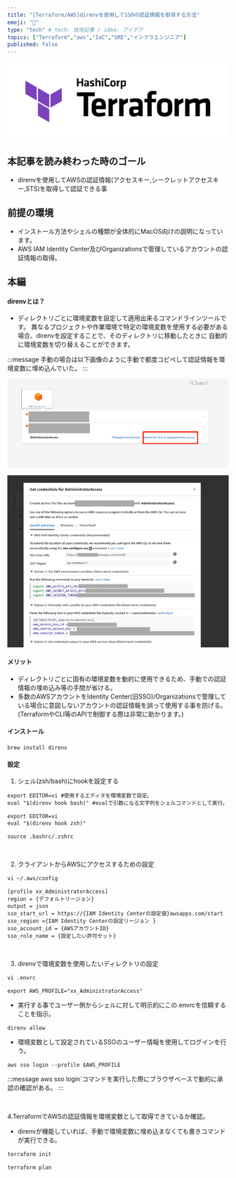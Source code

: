 ```yaml
---
title: "[Terraform/AWS]direnvを使用してSSOの認証情報を取得する方法"
emoji: "👻"
type: "tech" # tech: 技術記事 / idea: アイデア
topics: ["Terraform","aws","IaC","SRE","インフラエンジニア"]
published: false
---
```


![](/images/terraform_logo.png)

## 本記事を読み終わった時のゴール
- direnvを使用してAWSの認証情報(アクセスキー,シークレットアクセスキー,STS)を取得して認証できる事
&nbsp;

## 前提の環境
- インストール方法やシェルの種類が全体的にMacOS向けの説明になっています。
- AWS IAM Identity Center及びOrganizationsで管理しているアカウントの認証情報の取得。
&nbsp;

## 本編
#### direnvとは？
- ディレクトリごとに環境変数を設定して適用出来るコマンドラインツールです。
異なるプロジェクトや作業環境で特定の環境変数を使用する必要がある場合、direnvを設定することで、そのディレクトリに移動したときに
自動的に環境変数を切り替えることができます。

:::message
手動の場合は以下画像のように手動で都度コピペして認証情報を環境変数に埋め込んでいた。
:::

![](/images/direnv/sso_console.png)

![](/images/direnv/secret.png)

#### メリット
- ディレクトリごとに固有の環境変数を動的に使用できるため、手動での認証情報の埋め込み等の手間が省ける。
- 多数のAWSアカウントをIdentity Center(旧SSO)/Organizationsで管理している場合に意図しないアカウントの認証情報を誤って使用する事を防げる。
(TerraformやCLI等のAPIで制御する際は非常に助かります。)

#### インストール

```zsh:homebrew
brew install direnv
```

#### 設定
1. シェル(zsh/bash)にhookを設定する
```bash:.bashrc
export EDITOR=vi #使用するエディタを環境変数で設定。
eval "$(direnv hook bash)" #evalで引数になる文字列をシェルコマンドとして実行。
```

```zsh:.zshrc
export EDITOR=vi
eval "$(direnv hook zsh)"
```

```zsh:実行コマンド
source .bashrc/.zshrc
```
&nbsp;

2. クライアントからAWSにアクセスするための設定

```zsh:実行コマンド
vi ~/.aws/config
```

```zsh:config
[profile xx_AdministratorAccess]
region = {デフォルトリージョン}
output = json
sso_start_url = https://{IAM Identity Centerの設定値}awsapps.com/start
sso_region ={IAM Identity Centerの設定リージョン }
sso_account_id = {AWSアカウントID}
sso_role_name = {設定したい許可セット}
```
&nbsp;

3. direnvで環境変数を使用したいディレクトリの設定
```zsh:実行コマンド
vi .envrc
```
 
```zsh:.envrc
export AWS_PROFILE="xx_AdministratorAccess"
```
- 実行する事でユーザー側からシェルに対して明示的にこの.envrcを信頼することを指示。
```zsh:実行コマンド
direnv allow 
```

- 環境変数として設定されているSSOのユーザー情報を使用してログインを行う。

```zsh:実行コマンド
aws sso login --profile $AWS_PROFILE 
```

:::message
aws sso login`コマンドを実行した際にブラウザベースで動的に承認の確認がある。
:::

&nbsp;

4.TerraformでAWSの認証情報を環境変数として取得できているか確認。
- direnvが機能していれば、手動で環境変数に埋め込まなくても書きコマンドが実行できる。

```zsh:実行コマンド
terraform init
```

```zsh:実行コマンド
terraform plan
```
